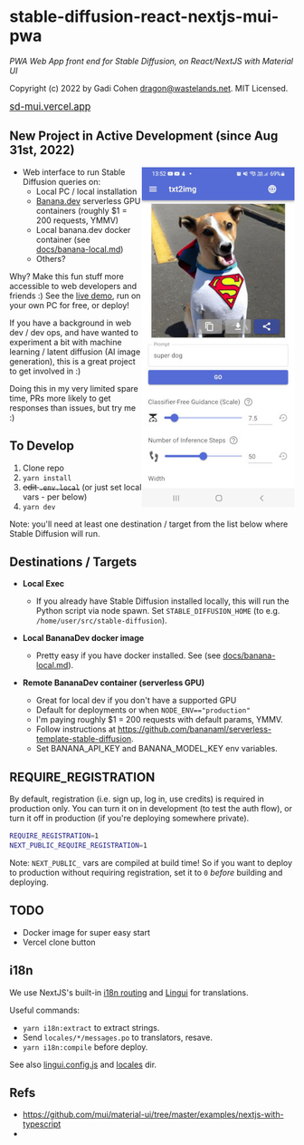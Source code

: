 # stable-diffusion-react-nextjs-mui-pwa

_PWA Web App front end for Stable Diffusion, on React/NextJS with Material UI_

Copyright (c) 2022 by Gadi Cohen <dragon@wastelands.net>. MIT Licensed.

<span style="font-size: larger;">
  <a href="https://sd-mui.vercel.app/">sd-mui.vercel.app</a>
</span>

## New Project in Active Development (since Aug 31st, 2022)

<img align="right" src="./docs/img/cover2.jpg" alt="super dog" />

- Web interface to run Stable Diffusion queries on:
  - Local PC / local installation
  - [Banana.dev](https://banana.dev) serverless GPU containers (roughly $1 = 200 requests, YMMV)
  - Local banana.dev docker container (see [docs/banana-local.md](./docs/banana-local.md))
  - Others?

Why? Make this fun stuff more accessible to web developers and friends :) See the [live demo](https://sd-mui.vercel.app/), run on your own PC for free, or deploy!

If you have a background in web dev / dev ops, and have wanted to experiment a bit with machine learning / latent diffusion (AI image generation), this is a great project to get involved in :)

Doing this in my very limited spare time, PRs more likely to get responses than issues, but try me :)

## To Develop

1. Clone repo
1. `yarn install`
1. ~~edit `.env.local`~~ (or just set local vars - per below)
1. `yarn dev`

Note: you'll need at least one destination / target from the list below where Stable Diffusion will run.

## Destinations / Targets

- **Local Exec**

  - If you already have Stable Diffusion installed locally,
    this will run the Python script via node spawn.
    Set `STABLE_DIFFUSION_HOME` (to e.g. `/home/user/src/stable-diffusion`).

- **Local BananaDev docker image**

  - Pretty easy if you have docker installed.
    See (see [docs/banana-local.md](./docs/banana-local.md)).

- **Remote BananaDev container (serverless GPU)**

  - Great for local dev if you don't have a supported GPU
  - Default for deployments or when `NODE_ENV=="production"`
  - I'm paying roughly $1 = 200 requests with default params, YMMV.
  - Follow instructions at https://github.com/bananaml/serverless-template-stable-diffusion.
  - Set BANANA_API_KEY and BANANA_MODEL_KEY env variables.

## REQUIRE_REGISTRATION

By default, registration (i.e. sign up, log in, use credits) is required in production only. You can turn it on in development (to test the auth flow), or turn it off in production (if you're deploying somewhere private).

```bash
REQUIRE_REGISTRATION=1
NEXT_PUBLIC_REQUIRE_REGISTRATION=1
```

Note: `NEXT_PUBLIC_` vars are compiled at build time! So if you want to deploy to production without requiring registration, set it to `0` _before_ building and deploying.

## TODO

- Docker image for super easy start
- Vercel clone button

## i18n

We use NextJS's built-in
[i18n routing](https://nextjs.org/docs/advanced-features/i18n-routing) and
[Lingui](https://lingui.js.org/tutorials/setup-react.html) for translations.

Useful commands:

- `yarn i18n:extract` to extract strings.
- Send `locales/*/messages.po` to translators, resave.
- `yarn i18n:compile` before deploy.

See also [lingui.config.js](./lingui.config.js) and [locales](./locales) dir.

## Refs

- https://github.com/mui/material-ui/tree/master/examples/nextjs-with-typescript
-
